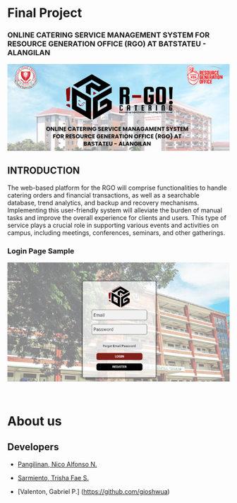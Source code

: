 # Final Project

### ONLINE CATERING SERVICE MANAGEMENT SYSTEM FOR RESOURCE GENERATION OFFICE (RGO) AT BATSTATEU - ALANGILAN
![Coverpage](./tmp-images/cover.PNG)
## INTRODUCTION
The web-based platform for the RGO will comprise functionalities to handle catering orders and financial transactions, as well as a searchable database, trend analytics, and backup and recovery mechanisms. Implementing this user-friendly system will alleviate the burden of manual tasks and improve the overall experience for clients and users. This type of service plays a crucial role in supporting various events and activities on campus, including meetings, conferences, seminars, and other gatherings. 
### Login Page Sample
![loginpage](./tmp-images/login.png)

<br>

# About us
## Developers

- [Pangilinan, Nico Alfonso N.](https://github.com/MrAgui)

- [Sarmiento, Trisha Fae S.](https://github.com/hubymeme22)

- [Valenton, Gabriel P.] (https://github.com/gioshwua)
